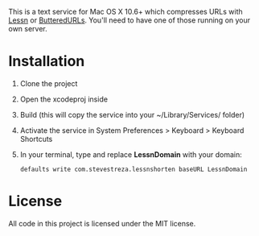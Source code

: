 This is a text service for Mac OS X 10.6+ which compresses URLs with [Lessn](http://shauninman.com/archive/2009/08/17/less_n) or [ButteredURLs](http://github.com/jfro/butteredurls). You'll need to have one of those running on your own server. 

Installation
============

1. Clone the project
2. Open the xcodeproj inside
3. Build (this will copy the service into your ~/Library/Services/ folder)
4. Activate the service in System Preferences > Keyboard > Keyboard Shortcuts
5. In your terminal, type and replace **LessnDomain** with your domain:

      `defaults write com.stevestreza.lessnshorten baseURL LessnDomain`

License
=======

All code in this project is licensed under the MIT license.
